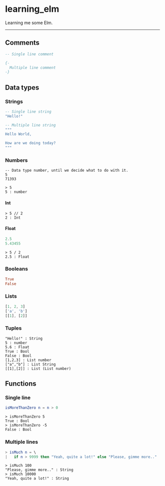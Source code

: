 # learning_elm
Learning me some Elm.

---

## Comments
``` elm
-- Single line comment

{-
  Multiple line comment
-}
```

## Data types

### Strings
``` elm
-- Single line string
"Hello!"

-- Multiple line string
"""
Hello World,

How are we doing today?
"""
```

### Numbers
```
-- Data type number, until we decide what to do with it.
5
71393

> 5
5 : number
```
#### Int
```
> 5 // 2
2 : Int
```
#### Float
``` elm
2.5
5.43455
```
```
> 5 / 2
2.5 : Float
```

### Booleans
``` elm
True
False
```

### Lists
``` elm
[1, 2, 3]
['a', 'b']
[[1], [2]]
```

### Tuples

```
"Hello!" : String
5 : number
5.6 : Float
True : Bool
False : Bool
[1,2,3] : List number
["a","b"] : List String
[[1],[2]] : List (List number)
```

## Functions

### Single line
``` elm
isMoreThanZero n = n > 0
```

```
> isMoreThanZero 5
True : Bool
> isMoreThanZero -5
False : Bool
```


### Multiple lines
``` elm
> isMuch n = \
|   if n > 9999 then "Yeah, quite a lot!" else "Please, gimme more.."
```

```
> isMuch 100
"Please, gimme more.." : String
> isMuch 10000
"Yeah, quite a lot!" : String
```


